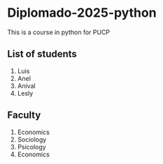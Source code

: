 # Diplomado-2025-python
This is a course in python for PUCP

## List of students
1. Luis
2. Anel
3. Anival
4. Lesly

## Faculty
1. Economics
2. Sociology
3. Psicology
4. Economics
